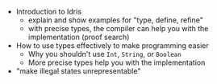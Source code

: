 * Introduction to Idris
  * explain and show examples for "type, define, refine"
  * with precise types, the compiler can help you with the implementation (proof search)
* How to use types effectively to make programming easier
  * Why you shouldn't use `Int`, `String`, or `Boolean`
  * More precise types help you with the implementation
* "make illegal states unrepresentable"
